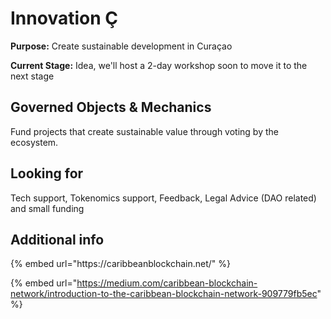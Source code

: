 # Innovation Ç

**Purpose:** Create sustainable development in Curaçao

**Current Stage:** Idea, we'll host a 2-day workshop soon to move it to the next stage

## Governed Objects & Mechanics <a id="governed-objects-and-mechanics"></a>

Fund projects that create sustainable value through voting by the ecosystem.

## Looking for <a id="looking-for"></a>

Tech support, Tokenomics support, Feedback, Legal Advice \(DAO related\) and small funding

## Additional info <a id="additional-info"></a>

{% embed url="https://​caribbeanblockchain.net/" %}

{% embed url="https://medium.com/caribbean-blockchain-network/introduction-to-the-caribbean-blockchain-network-909779fb5ec" %}



